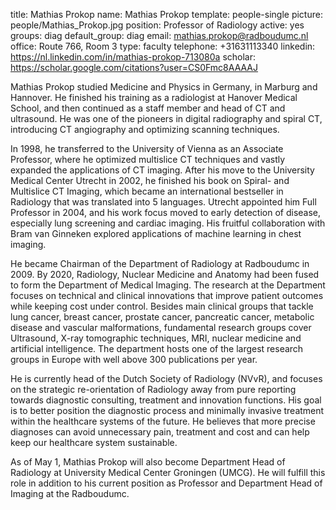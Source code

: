 title: Mathias Prokop
name: Mathias Prokop
template: people-single
picture: people/Mathias_Prokop.jpg
position: Professor of Radiology
active: yes
groups: diag
default_group: diag
email: mathias.prokop@radboudumc.nl
office: Route 766, Room 3
type: faculty
telephone: +31631113340
linkedin: https://nl.linkedin.com/in/mathias-prokop-713080a
scholar: https://scholar.google.com/citations?user=CS0Fmc8AAAAJ

Mathias Prokop studied Medicine and Physics in Germany, in Marburg and Hannover. He finished his training as a radiologist at Hanover Medical School, and then continued as a staff member and head of CT and ultrasound. He was one of the pioneers in digital radiography and spiral CT, introducing CT angiography and optimizing scanning techniques.

In 1998, he transferred to the University of Vienna as an Associate Professor, where he optimized multislice CT techniques and vastly expanded the applications of CT imaging. After his move to the University Medical Center Utrecht in 2002, he finished his book on Spiral- and Multislice CT Imaging, which became an international bestseller in Radiology that was translated into 5 languages. Utrecht appointed him Full Professor in 2004, and his work focus moved to early detection of disease, especially lung screening and cardiac imaging. His fruitful collaboration with Bram van Ginneken explored applications of machine learning in chest imaging.

He became Chairman of the Department of Radiology at Radboudumc in 2009. By 2020, Radiology, Nuclear Medicine and Anatomy had been fused to form the Department of Medical Imaging. The research at the Department focuses on technical and clinical innovations that improve patient outcomes while keeping cost under control. Besides main clinical groups that tackle lung cancer, breast cancer, prostate cancer, pancreatic cancer, metabolic disease and vascular malformations, fundamental research groups cover Ultrasound, X-ray tomographic techniques, MRI, nuclear medicine and artificial intelligence. The department hosts one of the largest research groups in Europe with well above 300 publications per year.

He is currently head of the Dutch Society of Radiology (NVvR), and focuses on the strategic re-orientation of Radiology away from pure reporting towards diagnostic consulting, treatment and innovation functions. His goal is to better position the diagnostic process and minimally invasive treatment within the healthcare systems of the future. He believes that more precise diagnoses can avoid unnecessary pain, treatment and cost and can help keep our healthcare system sustainable.

As of May 1, Mathias Prokop will also become Department Head of Radiology at University Medical Center Groningen (UMCG). He will fulfill this role in addition to his current position as Professor and Department Head of Imaging at the Radboudumc.

